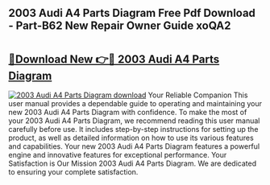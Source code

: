 ## 2003 Audi A4 Parts Diagram Free Pdf Download - Part-B62 New Repair Owner Guide xoQA2

# <h2><a href="http://dfunamj.blite.top/?on=2003+Audi+A4+Parts+Diagram">🔗Download New 👉🔴 2003 Audi A4 Parts Diagram</a></h2>

[![2003 Audi A4 Parts Diagram download](https://i.imgur.com/lujVjoI.png)](http://dfunamj.blite.top/?on=2003+Audi+A4+Parts+Diagram)
Your Reliable Companion This user manual provides a dependable guide to operating and maintaining your new 2003 Audi A4 Parts Diagram with confidence. To make the most of your 2003 Audi A4 Parts Diagram, we recommend reading this user manual carefully before use. It includes step-by-step instructions for setting up the product, as well as detailed information on how to use its various features and capabilities. Your new 2003 Audi A4 Parts Diagram features a powerful engine and innovative features for exceptional performance. Your Satisfaction is Our Mission 2003 Audi A4 Parts Diagram. We are dedicated to ensuring your complete satisfaction.
